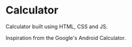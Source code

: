 # Calculator
Calculator built using HTML, CSS and JS.

Inspiration from the Google's Android Calculator.
